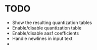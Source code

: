 # TODO

- Show the resulting quantization tables
- Enable/disable quantization table
- Enable/disable aasf coefficients
- Handle newlines in input text
- 
